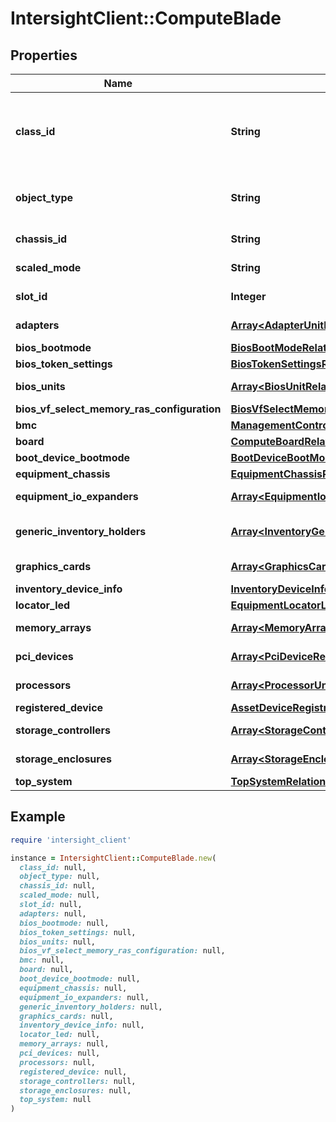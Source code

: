 # IntersightClient::ComputeBlade

## Properties

| Name | Type | Description | Notes |
| ---- | ---- | ----------- | ----- |
| **class_id** | **String** | The fully-qualified name of the instantiated, concrete type. This property is used as a discriminator to identify the type of the payload when marshaling and unmarshaling data. | [default to &#39;compute.Blade&#39;] |
| **object_type** | **String** | The fully-qualified name of the instantiated, concrete type. The value should be the same as the &#39;ClassId&#39; property. | [default to &#39;compute.Blade&#39;] |
| **chassis_id** | **String** | The id of the chassis that the blade is discovered in. | [optional][readonly] |
| **scaled_mode** | **String** | The mode of the server that determines it is scaled. | [optional][readonly] |
| **slot_id** | **Integer** | The slot number in the chassis that the blade is discovered in. | [optional][readonly] |
| **adapters** | [**Array&lt;AdapterUnitRelationship&gt;**](AdapterUnitRelationship.md) | An array of relationships to adapterUnit resources. | [optional][readonly] |
| **bios_bootmode** | [**BiosBootModeRelationship**](BiosBootModeRelationship.md) |  | [optional] |
| **bios_token_settings** | [**BiosTokenSettingsRelationship**](BiosTokenSettingsRelationship.md) |  | [optional] |
| **bios_units** | [**Array&lt;BiosUnitRelationship&gt;**](BiosUnitRelationship.md) | An array of relationships to biosUnit resources. | [optional][readonly] |
| **bios_vf_select_memory_ras_configuration** | [**BiosVfSelectMemoryRasConfigurationRelationship**](BiosVfSelectMemoryRasConfigurationRelationship.md) |  | [optional] |
| **bmc** | [**ManagementControllerRelationship**](ManagementControllerRelationship.md) |  | [optional] |
| **board** | [**ComputeBoardRelationship**](ComputeBoardRelationship.md) |  | [optional] |
| **boot_device_bootmode** | [**BootDeviceBootModeRelationship**](BootDeviceBootModeRelationship.md) |  | [optional] |
| **equipment_chassis** | [**EquipmentChassisRelationship**](EquipmentChassisRelationship.md) |  | [optional] |
| **equipment_io_expanders** | [**Array&lt;EquipmentIoExpanderRelationship&gt;**](EquipmentIoExpanderRelationship.md) | An array of relationships to equipmentIoExpander resources. | [optional][readonly] |
| **generic_inventory_holders** | [**Array&lt;InventoryGenericInventoryHolderRelationship&gt;**](InventoryGenericInventoryHolderRelationship.md) | An array of relationships to inventoryGenericInventoryHolder resources. | [optional][readonly] |
| **graphics_cards** | [**Array&lt;GraphicsCardRelationship&gt;**](GraphicsCardRelationship.md) | An array of relationships to graphicsCard resources. | [optional] |
| **inventory_device_info** | [**InventoryDeviceInfoRelationship**](InventoryDeviceInfoRelationship.md) |  | [optional] |
| **locator_led** | [**EquipmentLocatorLedRelationship**](EquipmentLocatorLedRelationship.md) |  | [optional] |
| **memory_arrays** | [**Array&lt;MemoryArrayRelationship&gt;**](MemoryArrayRelationship.md) | An array of relationships to memoryArray resources. | [optional] |
| **pci_devices** | [**Array&lt;PciDeviceRelationship&gt;**](PciDeviceRelationship.md) | An array of relationships to pciDevice resources. | [optional][readonly] |
| **processors** | [**Array&lt;ProcessorUnitRelationship&gt;**](ProcessorUnitRelationship.md) | An array of relationships to processorUnit resources. | [optional] |
| **registered_device** | [**AssetDeviceRegistrationRelationship**](AssetDeviceRegistrationRelationship.md) |  | [optional] |
| **storage_controllers** | [**Array&lt;StorageControllerRelationship&gt;**](StorageControllerRelationship.md) | An array of relationships to storageController resources. | [optional] |
| **storage_enclosures** | [**Array&lt;StorageEnclosureRelationship&gt;**](StorageEnclosureRelationship.md) | An array of relationships to storageEnclosure resources. | [optional][readonly] |
| **top_system** | [**TopSystemRelationship**](TopSystemRelationship.md) |  | [optional] |

## Example

```ruby
require 'intersight_client'

instance = IntersightClient::ComputeBlade.new(
  class_id: null,
  object_type: null,
  chassis_id: null,
  scaled_mode: null,
  slot_id: null,
  adapters: null,
  bios_bootmode: null,
  bios_token_settings: null,
  bios_units: null,
  bios_vf_select_memory_ras_configuration: null,
  bmc: null,
  board: null,
  boot_device_bootmode: null,
  equipment_chassis: null,
  equipment_io_expanders: null,
  generic_inventory_holders: null,
  graphics_cards: null,
  inventory_device_info: null,
  locator_led: null,
  memory_arrays: null,
  pci_devices: null,
  processors: null,
  registered_device: null,
  storage_controllers: null,
  storage_enclosures: null,
  top_system: null
)
```


